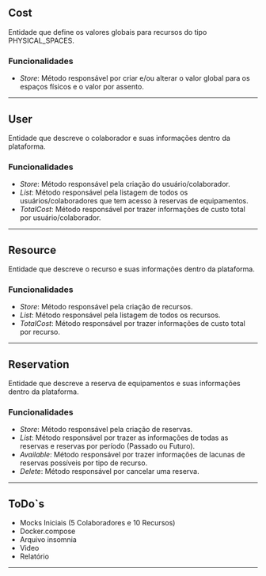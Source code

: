 ## Cost

Entidade que define os valores globais para recursos do tipo PHYSICAL_SPACES.

### Funcionalidades

- *Store*: Método responsável por criar e/ou alterar o valor global para os espaços físicos e o valor por assento.

---

## User

Entidade que descreve o colaborador e suas informações dentro da plataforma.

### Funcionalidades

- *Store*: Método responsável pela criação do usuário/colaborador.
- *List*: Método responsável pela listagem de todos os usuários/colaboradores que tem acesso à reservas de equipamentos.
- *TotalCost*: Método responsável por trazer informações de custo total por usuário/colaborador.

---

## Resource

Entidade que descreve o recurso e suas informações dentro da plataforma.

### Funcionalidades

- *Store*: Método responsável pela criação de recursos.
- *List*: Método responsável pela listagem de todos os recursos.
- *TotalCost*: Método responsável por trazer informações de custo total por recurso.

---

## Reservation

Entidade que descreve a reserva de equipamentos e suas informações dentro da plataforma.

### Funcionalidades

- *Store*: Método responsável pela criação de reservas.
- *List*: Método responsável por trazer as informações de todas as reservas e reservas por período (Passado ou Futuro).
- *Available*: Método responsável por trazer informações de lacunas de reservas possíveis por tipo de recurso.
- *Delete*: Método responsável por cancelar uma reserva.

---

## ToDo`s

- Mocks Iniciais (5 Colaboradores e 10 Recursos)
- Docker.compose
- Arquivo insomnia
- Video
- Relatório

---
